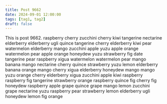 ```yaml
---
title: Post 9662
date: 2024-09-01 12:00:00
tags: [tag1, tag2]
draft: false
---
```

This is post 9662.
raspberry
cherry
zucchini
cherry
kiwi
tangerine
nectarine
elderberry
elderberry
ugli
quince
tangerine
cherry
elderberry
kiwi
pear
watermelon
elderberry
mango
zucchini
apple
yuzu
apple
orange
watermelon
pear
apple
orange
honeydew
yuzu
strawberry
fig
date
tangerine
pear
raspberry
xigua
watermelon
watermelon
pear
mango
banana
mango
nectarine
cherry
quince
strawberry
yuzu
lemon
elderberry
banana
orange
mango
cherry
xigua
elderberry
honeydew
mango
mango
yuzu
orange
cherry
elderberry
xigua
zucchini
apple
kiwi
raspberry
raspberry
fig
tangerine
strawberry
orange
raspberry
quince
fig
cherry
fig
honeydew
raspberry
apple
grape
quince
grape
mango
lemon
zucchini
grape
nectarine
yuzu
raspberry
pear
strawberry
lemon
elderberry
ugli
honeydew
lemon
fig
orange
